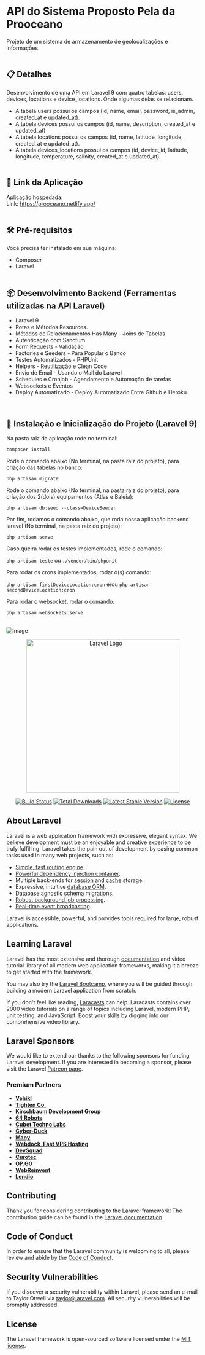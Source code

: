 # API do Sistema Proposto Pela da Prooceano

Projeto de um sistema de armazenamento de geolocalizações e informações.<br/><br/>



## 📋 Detalhes


Desenvolvimento de uma API em Laravel 9 com quatro tabelas: users, devices, locations e device_locations. Onde algumas delas se relacionam.

- A tabela users possui os campos (id, name, email, password, is_admin, created_at e updated_at).<br/>
- A tabela devices possui os campos (id, name, description, created_at e updated_at)<br/>
- A tabela locations possui os campos (id, name, latitude, longitude, created_at e updated_at).<br/>
- A tabela devices_locations possui os campos (id, device_id, latitude, longitude, temperature, salinity, created_at e updated_at).<br/><br/>


## 🚀 Link da Aplicação

Aplicação hospedada:<br/>
Link: https://prooceano.netlify.app/<br/><br/>



## 🛠️ Pré-requisitos


Você precisa ter instalado em sua máquina:

- Composer<br/>
- Laravel<br/><br/>


## 📦 Desenvolvimento Backend (Ferramentas utilizadas na API Laravel)

- Laravel 9
- Rotas e Métodos Resources.<br/>
- Métodos de Relacionamentos Has Many - Joins de Tabelas<br/>
- Autenticação com Sanctum<br/>
- Form Requests - Validação<br/>
- Factories e Seeders - Para Popular o Banco<br/>
- Testes Automatizados - PHPUnit<br/>
- Helpers - Reutilização e Clean Code<br/>
- Envio de Email - Usando o Mail do Laravel<br/>
- Schedules e Cronjob - Agendamento e Automação de tarefas<br/>
- Websockets e Eventos<br/>
- Deploy Automatizado - Deploy Automatizado Entre Github e Heroku<br/>

<br/>



## 🔧 Instalação e Inicialização do Projeto (Laravel 9)


Na pasta raiz da aplicação rode no terminal:

`composer install`
 <br/>

Rode o comando abaixo (No terminal, na pasta raiz do projeto), para criação das tabelas no banco:
 
`php artisan migrate`
<br/>

Rode o comando abaixo (No terminal, na pasta raiz do projeto), para criação dos 2(dois) equipamentos (Atlas e Baleia):
 
`php artisan db:seed --class=DeviceSeeder`
<br/>

Por fim, rodamos o comando abaixo, que roda nossa aplicação backend laravel (No terminal, na pasta raiz do projeto):

`php artisan serve`
<br/>

Caso queira rodar os testes implementados, rode o comando: 
 
`php artisan teste` ou `./vendor/bin/phpunit`
<br/>

Para rodar os crons implementados, rodar o(s) comando:

`php artisan firstDeviceLocation:cron` e/ou `php artisan secondDeviceLocation:cron`
<br/>

Para rodar o websocket, rodar o comando:

`php artisan websockets:serve`
<br/><br/>

![image](https://user-images.githubusercontent.com/44420212/220792427-2b158ed7-1a25-4588-a0ea-a7843b37a713.png)



<p align="center"><a href="https://laravel.com" target="_blank"><img src="https://raw.githubusercontent.com/laravel/art/master/logo-lockup/5%20SVG/2%20CMYK/1%20Full%20Color/laravel-logolockup-cmyk-red.svg" width="400" alt="Laravel Logo"></a></p>

<p align="center">
<a href="https://travis-ci.org/laravel/framework"><img src="https://travis-ci.org/laravel/framework.svg" alt="Build Status"></a>
<a href="https://packagist.org/packages/laravel/framework"><img src="https://img.shields.io/packagist/dt/laravel/framework" alt="Total Downloads"></a>
<a href="https://packagist.org/packages/laravel/framework"><img src="https://img.shields.io/packagist/v/laravel/framework" alt="Latest Stable Version"></a>
<a href="https://packagist.org/packages/laravel/framework"><img src="https://img.shields.io/packagist/l/laravel/framework" alt="License"></a>
</p>

## About Laravel

Laravel is a web application framework with expressive, elegant syntax. We believe development must be an enjoyable and creative experience to be truly fulfilling. Laravel takes the pain out of development by easing common tasks used in many web projects, such as:

- [Simple, fast routing engine](https://laravel.com/docs/routing).
- [Powerful dependency injection container](https://laravel.com/docs/container).
- Multiple back-ends for [session](https://laravel.com/docs/session) and [cache](https://laravel.com/docs/cache) storage.
- Expressive, intuitive [database ORM](https://laravel.com/docs/eloquent).
- Database agnostic [schema migrations](https://laravel.com/docs/migrations).
- [Robust background job processing](https://laravel.com/docs/queues).
- [Real-time event broadcasting](https://laravel.com/docs/broadcasting).

Laravel is accessible, powerful, and provides tools required for large, robust applications.

## Learning Laravel

Laravel has the most extensive and thorough [documentation](https://laravel.com/docs) and video tutorial library of all modern web application frameworks, making it a breeze to get started with the framework.

You may also try the [Laravel Bootcamp](https://bootcamp.laravel.com), where you will be guided through building a modern Laravel application from scratch.

If you don't feel like reading, [Laracasts](https://laracasts.com) can help. Laracasts contains over 2000 video tutorials on a range of topics including Laravel, modern PHP, unit testing, and JavaScript. Boost your skills by digging into our comprehensive video library.

## Laravel Sponsors

We would like to extend our thanks to the following sponsors for funding Laravel development. If you are interested in becoming a sponsor, please visit the Laravel [Patreon page](https://patreon.com/taylorotwell).

### Premium Partners

- **[Vehikl](https://vehikl.com/)**
- **[Tighten Co.](https://tighten.co)**
- **[Kirschbaum Development Group](https://kirschbaumdevelopment.com)**
- **[64 Robots](https://64robots.com)**
- **[Cubet Techno Labs](https://cubettech.com)**
- **[Cyber-Duck](https://cyber-duck.co.uk)**
- **[Many](https://www.many.co.uk)**
- **[Webdock, Fast VPS Hosting](https://www.webdock.io/en)**
- **[DevSquad](https://devsquad.com)**
- **[Curotec](https://www.curotec.com/services/technologies/laravel/)**
- **[OP.GG](https://op.gg)**
- **[WebReinvent](https://webreinvent.com/?utm_source=laravel&utm_medium=github&utm_campaign=patreon-sponsors)**
- **[Lendio](https://lendio.com)**

## Contributing

Thank you for considering contributing to the Laravel framework! The contribution guide can be found in the [Laravel documentation](https://laravel.com/docs/contributions).

## Code of Conduct

In order to ensure that the Laravel community is welcoming to all, please review and abide by the [Code of Conduct](https://laravel.com/docs/contributions#code-of-conduct).

## Security Vulnerabilities

If you discover a security vulnerability within Laravel, please send an e-mail to Taylor Otwell via [taylor@laravel.com](mailto:taylor@laravel.com). All security vulnerabilities will be promptly addressed.

## License

The Laravel framework is open-sourced software licensed under the [MIT license](https://opensource.org/licenses/MIT).
